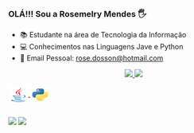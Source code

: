 ### OLÁ!!! Sou a Rosemelry Mendes 🖐

- 📚 Estudante na área de Tecnologia da Informação
- 💻 Conhecimentos nas Linguagens Jave e Python
- 📧 Email Pessoal: rose.dosson@hotmail.com

<div align="center">
  <a href="https://github.com/Rosemelry">
  <img height="180em" src="https://github-readme-stats.vercel.app/api?username=rosemelry&show_icons=true&theme=dracula&include_all_commits=true&count_private=true"/>
  <img height="180em" src="https://github-readme-stats.vercel.app/api/top-langs/?username=rosemelry&layout=compact&langs_count=7&theme=dracula"/>
</div>

</div>
<div style="display: inline_block"><br>
  <img align="center" alt="Rafa-Java" height="30" width="40" src="https://raw.githubusercontent.com/devicons/devicon/master/icons/java/java-original.svg">
  <img align="center" alt="Rafa-Python" height="30" width="40" src="https://raw.githubusercontent.com/devicons/devicon/master/icons/python/python-original.svg">
</div>

##

<div>
  <a href = "mailto:contatorose.dosson@hotmail.com"><img src="https://img.shields.io/badge/-Hotmail-%23333?style=for-the-badge&logo=hotmail&logoColor=white" target="_blank"></a>
  <a href="https://www.linkedin.com/in/rosemelry-mendes-da-silva-12a202244" target="_blank"><img src="https://img.shields.io/badge/-LinkedIn-%230077B5?style=for-the-badge&logo=linkedin&logoColor=white" target="_blank"></a>
<div>  
